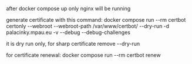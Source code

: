 after docker compose up only nginx will be running

generate certificate with this command:
    docker compose run --rm certbot certonly --webroot --webroot-path /var/www/certbot/ --dry-run -d palacinky.mpau.eu -v --debug --debug-challenges

it is dry run only, for sharp certificate remove --dry-run

for certificate renewal:
docker compose run --rm certbot renew